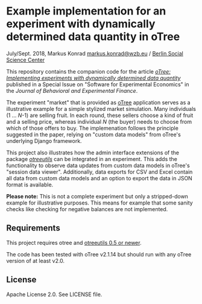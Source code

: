 # Example implementation for an experiment with dynamically determined data quantity in oTree

July/Sept. 2018, Markus Konrad <markus.konrad@wzb.eu> / [Berlin Social Science Center](https://wzb.eu)

This repository contains the companion code for the article [*oTree: Implementing experiments with dynamically determined data quantity*](https://doi.org/10.1016/j.jbef.2018.10.006) published in a Special Issue on "Software for Experimental Economics" in the *Journal of Behavioral and Experimental Finance*.

The experiment "market" that is provided as [oTree](http://www.otree.org/) application serves as a illustrative example for a simple stylized market simulation. Many individuals (1 ... *N*-1) are selling fruit. In each round, these sellers choose a kind of fruit and a selling price, whereas individual *N* (the buyer) needs to choose from which of those offers to buy. The implemenation follows the principle suggested in the paper, relying on "custom data models" from oTree's underlying Django framework.

This project also illustrates how the admin interface extensions of the package *[otreeutils](https://github.com/WZBSocialScienceCenter/otreeutils)* can be integrated in an experiment. This adds the functionality to observe data updates from custom data models in oTree's "session data viewer". Additionally, data exports for CSV and Excel contain all data from custom data models and an option to export the data in JSON format is available.   

**Please note:** This is not a complete experiment but only a stripped-down example for illustrative purposes. This means for example that some sanity checks like checking for negative balances are not implemented.

## Requirements

This project requires otree and [otreeutils 0.5 or newer](https://github.com/WZBSocialScienceCenter/otreeutils).

The code has been tested with oTree v2.1.14 but should run with any oTree version of at least v2.0. 

## License

Apache License 2.0. See LICENSE file.
